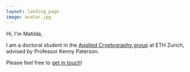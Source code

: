 ```yaml
---
layout: landing_page
image: avatar.jpg
---
```


Hi, I'm Matilda,

I am a doctoral student in the [Applied Cryptography group](https://appliedcrypto.ethz.ch/) at ETH Zurich, advised by Professor Kenny Paterson.

Please feel free to [get in touch](mailto:mbackendal@inf.ethz.ch)!
